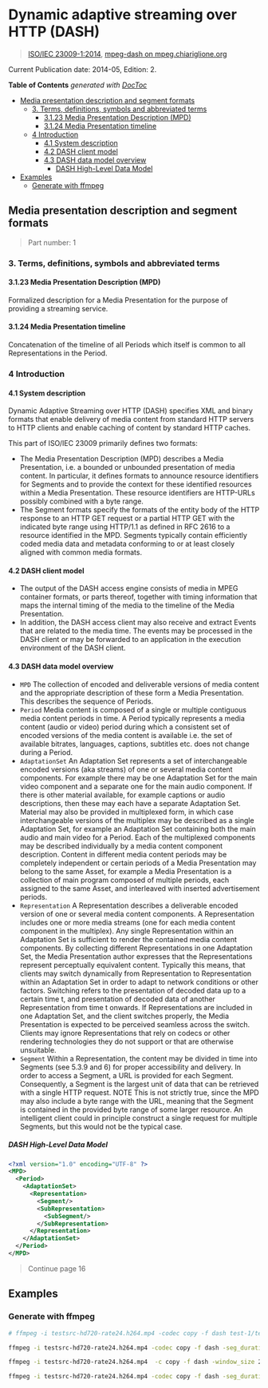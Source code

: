 # Dynamic adaptive streaming over HTTP (DASH)

> [ISO/IEC 23009-1:2014](https://www.iso.org/standard/65274.html), [mpeg-dash on mpeg.chiariglione.org](https://mpeg.chiariglione.org/standards/mpeg-dash)

Current Publication date: 2014-05, Edition: 2.

<!-- START doctoc generated TOC please keep comment here to allow auto update -->
<!-- DON'T EDIT THIS SECTION, INSTEAD RE-RUN doctoc TO UPDATE -->
**Table of Contents**  *generated with [DocToc](https://github.com/thlorenz/doctoc)*

- [Media presentation description and segment formats](#media-presentation-description-and-segment-formats)
  - [3. Terms, definitions, symbols and abbreviated terms](#3-terms-definitions-symbols-and-abbreviated-terms)
    - [3.1.23 Media Presentation Description (MPD)](#3123-media-presentation-description-mpd)
    - [3.1.24 Media Presentation timeline](#3124-media-presentation-timeline)
  - [4 Introduction](#4-introduction)
    - [4.1 System description](#41-system-description)
    - [4.2 DASH client model](#42-dash-client-model)
    - [4.3 DASH data model overview](#43-dash-data-model-overview)
      - [DASH High-Level Data Model](#dash-high-level-data-model)
- [Examples](#examples)
  - [Generate with ffmpeg](#generate-with-ffmpeg)

<!-- END doctoc generated TOC please keep comment here to allow auto update -->

## Media presentation description and segment formats

> Part number: 1

### 3. Terms, definitions, symbols and abbreviated terms

#### 3.1.23 Media Presentation Description (MPD)

Formalized description for a Media Presentation for the purpose of providing a streaming service.

#### 3.1.24 Media Presentation timeline

Concatenation of the timeline of all Periods which itself is common to all Representations in the Period.

### 4 Introduction

#### 4.1 System description

Dynamic Adaptive Streaming over HTTP (DASH) specifies XML and binary formats that enable delivery of media content from standard HTTP servers to HTTP clients and enable caching of content by standard HTTP caches.

This part of ISO/IEC 23009 primarily defines two formats:

- The Media Presentation Description (MPD) describes a Media Presentation, i.e. a bounded or unbounded presentation of media content. In particular, it defines formats to announce resource identifiers for Segments and to provide the context for these identified resources within a Media Presentation. These resource identifiers are HTTP-URLs possibly combined with a byte range.
- The Segment formats specify the formats of the entity body of the HTTP response to an HTTP GET request or a partial HTTP GET with the indicated byte range using HTTP/1.1 as defined in RFC 2616 to a resource identified in the MPD. Segments typically contain efficiently coded media data and metadata conforming to or at least closely aligned with common media formats.

#### 4.2 DASH client model

- The output of the DASH access engine consists of media in MPEG container formats, or parts thereof, together with timing information that maps the internal timing of the media to the timeline of the Media Presentation.
- In addition, the DASH access client may also receive and extract Events that are related to the media time. The events may be processed in the DASH client or may be forwarded to an application in the execution environment of the DASH client.

#### 4.3 DASH data model overview

- `MPD` The collection of encoded and deliverable versions of media content and the appropriate description of these form a Media Presentation. This describes the sequence of Periods.
- `Period` Media content is composed of a single or multiple contiguous media content periods in time. A Period typically represents a media content (audio or video) period during which a consistent set of encoded versions of the media content is available i.e. the set of available bitrates, languages, captions, subtitles etc. does not change during a Period.
- `AdaptationSet` An Adaptation Set represents a set of interchangeable encoded versions (aka streams) of one or several media content components. For example there may be one Adaptation Set for the main video component and a separate one for the main audio component. If there is other material available, for example captions or audio descriptions, then these may each have a separate Adaptation Set. Material may also be provided in multiplexed form, in which case interchangeable versions of the multiplex may be described as a single Adaptation Set, for example an Adaptation Set containing both the main audio and main video for a Period. Each of the multiplexed components may be described individually by a media content component description. Content in different media content periods may be completely independent or certain periods of a Media Presentation may belong to the same Asset, for example a Media Presentation is a collection of main program composed of multiple periods, each assigned to the same Asset, and interleaved with inserted advertisement periods.
- `Representation`  A Representation describes a deliverable encoded version of one or several media content components. A Representation includes one or more media streams (one for each media content component in the multiplex). Any single Representation within an Adaptation Set is sufficient to render the contained media content components. By collecting different Representations in one Adaptation Set, the Media Presentation author expresses that the Representations represent perceptually equivalent content. Typically this means, that clients may switch dynamically from Representation to Representation within an Adaptation Set in order to adapt to network conditions or other factors. Switching refers to the presentation of decoded data up to a certain time t, and presentation of decoded data of another Representation from time t onwards. If Representations are included in one Adaptation Set, and the client switches properly, the Media Presentation is expected to be perceived seamless across the switch. Clients may ignore Representations that rely on codecs or other rendering technologies they do not support or that are otherwise unsuitable.
- `Segment` Within a Representation, the content may be divided in time into Segments (see 5.3.9 and 6) for proper accessibility and delivery. In order to access a Segment, a URL is provided for each Segment. Consequently, a Segment is the largest unit of data that can be retrieved with a single HTTP request. NOTE This is not strictly true, since the MPD may also include a byte range with the URL, meaning that the Segment is contained in the provided byte range of some larger resource. An intelligent client could in principle construct a single request for multiple Segments, but this would not be the typical case.

##### DASH High-Level Data Model

```xml
<?xml version="1.0" encoding="UTF-8" ?>
<MPD>
  <Period>
    <AdaptationSet>
      <Representation>
        <Segment/>
        <SubRepresentation>
          <SubSegment/>
        </SubRepresentation>
      </Representation>
    </AdaptationSet>
  </Period>
</MPD>
```

> Continue page 16

## Examples

### Generate with ffmpeg

```sh
# ffmpeg -i testsrc-hd720-rate24.h264.mp4 -codec copy -f dash test-1/testsrc.mpd

ffmpeg -i testsrc-hd720-rate24.h264.mp4 -codec copy -f dash -seg_duration 2 -use_template 1 -use_timeline 1 test-1/testsrc.mpd

ffmpeg -i testsrc-hd720-rate24.h264.mp4  -c copy -f dash -window_size 20 -seg_duration 4 -single_file 1 -init_seg_name '$RepresentationID-$.m4s' -media_seg_name '$RepresentationID$-$Number%05d$.m4s' -use_template 0 test-2/testsrc.mpd

ffmpeg -i testsrc-hd720-rate24.h264.mp4 -codec copy -f dash -seg_duration 4 -use_template 1 -use_timeline 1 -init_seg_name '$RepresentationID$-init.m4s' -media_seg_name '$RepresentationID$-$Time$.m4s' test-3/testsrc.mpd
```

